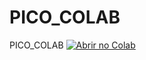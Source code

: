# PICO_COLAB
PICO_COLAB
[![Abrir no Colab](https://colab.research.google.com/assets/colab-badge.svg)](https://colab.research.google.com/github/tacinunesc/PICO_COLAB/blob/main/pico.ipynb)
